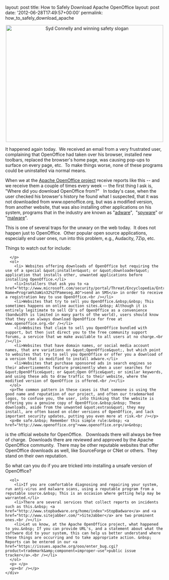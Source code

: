 layout: post
title: How to Safely Download Apache OpenOffice
layout: post
date: '2012-06-28T17:49:57+00:00'
permalink: how_to_safely_download_apache

<div align="center"> 
    <p><a title="Syd Connelly and winning safety slogan by The Library of Virginia, on Flickr" href="https://www.flickr.com/photos/library_of_virginia/6069638327/"><img width="500" height="371" alt="Syd Connelly and winning safety slogan" src="http://farm7.staticflickr.com/6205/6069638327_3f11df530e.jpg" /></a></p> 
    <p> </p> 
    <div align="left"> 
      <p>It happened again today.&nbsp; We received an email from a very frustrated user, complaining that OpenOffice had taken over his browser, installed new toolbars, replaced the browser's home page, was causing pop-ups to surface on every page, etc.&nbsp; To make things worse, none of these programs could be uninstalled via normal means.</p> 
      <p>When we at the <a href="http://incubator.apache.org/openofficeorg">Apache OpenOffice project</a> receive reports like this -- and we receive them a couple of times every week -- the first thing I ask is, &quot;Where did you download OpenOffice from?&quot; &nbsp; In today's case, when the user checked his browser's history he found what I suspected, that it was not downloaded from www.openoffice.org, but was a modified version, from another website, that was also installing other applications on his system, programs that in the industry are known as &quot;<a href="http://en.wikipedia.org/wiki/Adware">adware</a>&quot;,&nbsp; &quot;<a href="http://en.wikipedia.org/wiki/Spyware">spyware</a>&quot; or &quot;<a href="http://en.wikipedia.org/wiki/Malware">malware</a>&quot;. </p> 
      <p>This is one of several traps for the unwary on the web today.&nbsp; It does not happen just to OpenOffice.&nbsp; Other popular open source applications, especially end user ones, run into this problem, e.g., Audacity, 7Zip, etc.<br /></p> 
      <p>Things to watch out for include: 
      
      
      
      
      
      
      </p> 
      <ol> 
        <li> Websites offering downloads of OpenOffice but requiring the use of a special &quot;installer&quot; or &quot;downloader&quot; application that installs other, unwanted applications before installing OpenOffice.</li>
        <li>Installers that ask you to <a href="http://www.microsoft.com/security/portal/Threat/Encyclopedia/Entry.aspx?Name=Program%3aWin32%2fPameseg.AO">send an SMS</a> in order to receive a registration key to use OpenOffice.<br /></li> 
        <li>Websites that try to sell you OpenOffice.&nbsp;&nbsp; This sometimes happens on online auction sites.&nbsp; Although it is entirely legitimate to sell CD's of OpenOffice as a convenience (bandwidth is limited in many parts of the world), users should know that they can always download OpenOffice for free at www.openoffice.org.<br /></li> 
        <li>Websites that claim to sell you OpenOffice bundled with support, but then just direct you to the free community support forums, a service that we make available to all users at no charge.<br /></li> 
        <li>Websites that have domain names, or social media account names, that are variations on &quot;OpenOffice&quot;, but which point to websites that try to sell you OpenOffice or offer you a download of a version that is modified to install adware.</li> 
        <li>Websites that purchase sponsored ads in search engines so their advertisements feature prominently when a user searches for &quot;OpenOffice&quot; or &quot;Open Office&quot; or similar keywords, and using these ads to draw traffic to their website, where the modified version of OpenOffice is offered.<br /></li> 
      </ol> 
      <p>The common pattern in these cases is that someone is using the good name and reputation of our project, and often our trademarked logos, to confuse you, the user, into thinking that the website is offering you a genuine copy of OpenOffice.&nbsp;&nbsp; These downloads, aside from the unwanted &quot;extras&quot; they may install, are often based on older versions of OpenOffice, and lack important security updates, putting you even more at risk.<br /></p> 
      <p>Be safe.&nbsp; Remember this simple rule:&nbsp; <a href="http://www.openoffice.org">www.openoffice.org</a>&nbsp;
 is the official website for OpenOffice.&nbsp;&nbsp; Downloads there will always be free of charge.&nbsp; 
Downloads there are reviewed and approved by the Apache OpenOffice community.&nbsp; There may be other reputable websites that offer OpenOffice downloads as well, like SourceForge or CNet or others.&nbsp; They stand on their own reputation.&nbsp; <br /></p>So what can you do if you are tricked into installing a unsafe version of OpenOffice? &nbsp; 
      
      
      
      
      
      
      
      
      <ol> 
        <li>If you are comfortable diagnosing and repairing your system, run anti-virus and malware scans, using a reputable program from a reputable source.&nbsp; This is an occasion where getting help may be warranted.</li> 
        <li>There are several services that collect reports on incidents such as this.&nbsp; <a href="http://www.stopbadware.org/home/index">StopBadware</a> and <a href="http://www.sitejabber.com/">SiteJabber</a> are two prominent ones.<br /></li> 
        <li>Let us know, at the Apache OpenOffice project, what happened to you.&nbsp; If you can provide URL's, and a statement about what the software did to your system, this can help us better understand where these things are occurring and to take appropriate action. &nbsp; Reports can be entered in our <a href="https://issues.apache.org/ooo/enter_bug.cgi?product=trademark&amp;component=improper-use">public issue tracker</a>.<br /></li> 
      </ol> 
      <p> </p> 
      <p><br /></p> 
    </div> 
  </div>
